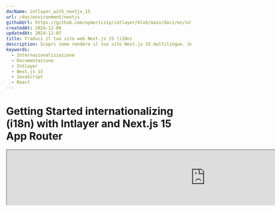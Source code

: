 ```yaml
---
docName: intlayer_with_nextjs_15
url: /doc/environment/nextjs
githubUrl: https://github.com/aymericzip/intlayer/blob/main/docs/en/intlayer_with_nextjs_15.md
createdAt: 2024-12-06
updatedAt: 2024-12-07
title: Traduci il tuo sito web Next.js 15 (i18n)
description: Scopri come rendere il tuo sito Next.js 15 multilingue. Segui la documentazione per internazionalizzare (i18n) e tradurlo.
keywords:
  - Internazionalizzazione
  - Documentazione
  - Intlayer
  - Next.js 15
  - JavaScript
  - React
---
```


# Getting Started internationalizing (i18n) with Intlayer and Next.js 15 App Router

<iframe title="The best i18n solution for Next.js? Discover Intlayer" class="m-auto aspect-[16/9] w-full overflow-hidden rounded-lg border-0" allow="autoplay; gyroscope;" loading="lazy" width="1080" height="auto" src="https://www.youtube.com/embed/e_PPG7PTqGU?autoplay=0&amp;origin=http://intlayer.org&amp;controls=0&amp;rel=1"/>

Vedi [Application Template](https://github.com/aymericzip/intlayer-next-15-template) su GitHub.

## Che cos'è Intlayer?

**Intlayer** è una libreria open-source innovativa per l'internazionalizzazione (i18n) progettata per semplificare il supporto multilingue nelle applicazioni web moderne. Intlayer si integra perfettamente con l'ultimo framework **Next.js 15**, inclusa la sua potente **App Router**. È ottimizzato per funzionare con i **Server Components** per un rendering efficiente ed è completamente compatibile con [**Turbopack**](https://nextjs.org/docs/architecture/turbopack).

Con Intlayer, puoi:

- **Gestire facilmente le traduzioni** utilizzando dizionari dichiarativi a livello di componente.
- **Localizzare dinamicamente metadati**, percorsi e contenuti.
- **Accedere alle traduzioni sia nei componenti lato client che lato server**.
- **Garantire il supporto TypeScript** con tipi autogenerati, migliorando l'autocompletamento e il rilevamento degli errori.
- **Beneficiare di funzionalità avanzate**, come il rilevamento dinamico della lingua e il cambio di lingua.

> Intlayer è compatibile con Next.js 12, 13, 14 e 15. Se stai utilizzando Next.js Page Router, puoi fare riferimento a questa [guida](https://github.com/aymericzip/intlayer/blob/main/docs/it/intlayer_with_nextjs_page_router.md). Per Next.js 12, 13, 14 con App Router, fai riferimento a questa [guida](https://github.com/aymericzip/intlayer/blob/main/docs/it/intlayer_with_nextjs_14.md).

---

## Guida passo-passo per configurare Intlayer in un'applicazione Next.js

### Passo 1: Installa le dipendenze

Installa i pacchetti necessari utilizzando npm:

```bash packageManager="npm"
npm install intlayer next-intlayer
```

```bash packageManager="pnpm"
pnpm add intlayer next-intlayer
```

```bash packageManager="yarn"
yarn add intlayer next-intlayer
```

- **intlayer**

  Il pacchetto principale che fornisce strumenti di internazionalizzazione per la gestione della configurazione, traduzione, [dichiarazione dei contenuti](https://github.com/aymericzip/intlayer/blob/main/docs/it/dictionary/get_started.md), transpilation e [comandi CLI](https://github.com/aymericzip/intlayer/blob/main/docs/it/intlayer_cli.md).

- **next-intlayer**

  Il pacchetto che integra Intlayer con Next.js. Fornisce provider di contesto e hook per l'internazionalizzazione di Next.js. Inoltre, include il plugin Next.js per integrare Intlayer con [Webpack](https://webpack.js.org/) o [Turbopack](https://nextjs.org/docs/app/api-reference/turbopack), oltre a middleware per rilevare la lingua preferita dell'utente, gestire i cookie e gestire i reindirizzamenti URL.

### Passo 2: Configura il tuo progetto

Crea un file di configurazione per configurare le lingue della tua applicazione:

```typescript fileName="intlayer.config.ts" codeFormat="typescript"
import { Locales, type IntlayerConfig } from "intlayer";

const config: IntlayerConfig = {
  internationalization: {
    locales: [
      Locales.ENGLISH,
      Locales.FRENCH,
      Locales.SPANISH,
      // Altre lingue
    ],
    defaultLocale: Locales.ENGLISH,
  },
};

export default config;
```

```javascript fileName="intlayer.config.mjs" codeFormat="esm"
import { Locales } from "intlayer";

/** @type {import('intlayer').IntlayerConfig} */
const config = {
  internationalization: {
    locales: [
      Locales.ENGLISH,
      Locales.FRENCH,
      Locales.SPANISH,
      // Altre lingue
    ],
    defaultLocale: Locales.ENGLISH,
  },
};

export default config;
```

```javascript fileName="intlayer.config.cjs" codeFormat="commonjs"
const { Locales } = require("intlayer");

/** @type {import('intlayer').IntlayerConfig} */
const config = {
  internationalization: {
    locales: [
      Locales.ENGLISH,
      Locales.FRENCH,
      Locales.SPANISH,
      // Altre lingue
    ],
    defaultLocale: Locales.ENGLISH,
  },
};

module.exports = config;
```

> Tramite questo file di configurazione, puoi configurare URL localizzati, reindirizzamenti middleware, nomi dei cookie, la posizione e l'estensione delle dichiarazioni dei contenuti, disabilitare i log di Intlayer nella console e altro ancora. Per un elenco completo dei parametri disponibili, fai riferimento alla [documentazione di configurazione](https://github.com/aymericzip/intlayer/blob/main/docs/it/configuration.md).

### Passo 3: Integra Intlayer nella configurazione di Next.js

Configura il tuo setup Next.js per utilizzare Intlayer:

```typescript filename="next.config.ts" codeFormat="typescript"
import type { NextConfig } from "next";
import { withIntlayer } from "next-intlayer/server";

const nextConfig: NextConfig = {
  /* opzioni di configurazione */
};

export default withIntlayer(nextConfig);
```

```typescript fileName="next.config.mjs" codeFormat="esm"
import { withIntlayer } from "next-intlayer/server";

/** @type {import('next').NextConfig} */
const nextConfig = {
  /* opzioni di configurazione */
};

export default withIntlayer(nextConfig);
```

```typescript fileName="next.config.cjs" codeFormat="commonjs"
const { withIntlayer } = require("next-intlayer/server");

/** @type {import('next').NextConfig} */
const nextConfig = {
  /* opzioni di configurazione */
};

module.exports = withIntlayer(nextConfig);
```

> Il plugin `withIntlayer()` di Next.js viene utilizzato per integrare Intlayer con Next.js. Garantisce la creazione dei file di dichiarazione dei contenuti e li monitora in modalità sviluppo. Definisce le variabili d'ambiente di Intlayer all'interno degli ambienti [Webpack](https://webpack.js.org/) o [Turbopack](https://nextjs.org/docs/app/api-reference/turbopack). Inoltre, fornisce alias per ottimizzare le prestazioni e garantisce la compatibilità con i componenti server.

### Passo 4: Definisci percorsi dinamici per le lingue

Rimuovi tutto da `RootLayout` e sostituiscilo con il seguente codice:

```tsx {3} fileName="src/app/layout.tsx" codeFormat="typescript"
import type { PropsWithChildren, FC } from "react";
import "./globals.css";

const RootLayout: FC<PropsWithChildren> = ({ children }) => children;

export default RootLayout;
```

```jsx {3} fileName="src/app/layout.mjx" codeFormat="esm"
import "./globals.css";

const RootLayout = ({ children }) => children;

export default RootLayout;
```

```jsx {1,8} fileName="src/app/layout.csx" codeFormat="commonjs"
require("./globals.css");

const RootLayout = ({ children }) => children;

module.exports = {
  default: RootLayout,
  generateStaticParams,
};
```

> Mantenere il componente `RootLayout` vuoto consente di impostare gli attributi [`lang`](https://developer.mozilla.org/fr/docs/Web/HTML/Global_attributes/lang) e [`dir`](https://developer.mozilla.org/fr/docs/Web/HTML/Global_attributes/dir) sul tag `<html>`.

Per implementare il routing dinamico, fornisci il percorso per la lingua aggiungendo un nuovo layout nella tua directory `[locale]`:

```tsx fileName="src/app/[locale]/layout.tsx" codeFormat="typescript"
import type { NextLayoutIntlayer } from "next-intlayer";
import { Inter } from "next/font/google";
import { getHTMLTextDir } from "intlayer";

const inter = Inter({ subsets: ["latin"] });

const LocaleLayout: NextLayoutIntlayer = async ({ children, params }) => {
  const { locale } = await params;
  return (
    <html lang={locale} dir={getHTMLTextDir(locale)}>
      <body className={inter.className}>{children}</body>
    </html>
  );
};

export default LocaleLayout;
```

```jsx fileName="src/app/[locale]/layout.mjx" codeFormat="esm"
import { getHTMLTextDir } from "intlayer";

const inter = Inter({ subsets: ["latin"] });

const LocaleLayout = async ({ children, params: { locale } }) => {
  const { locale } = await params;
  return (
    <html lang={locale} dir={getHTMLTextDir(locale)}>
      <body className={inter.className}>{children}</body>
    </html>
  );
};

export default LocaleLayout;
```

```jsx fileName="src/app/[locale]/layout.csx" codeFormat="commonjs"
const { Inter } = require("next/font/google");
const { getHTMLTextDir } = require("intlayer");

const inter = Inter({ subsets: ["latin"] });

const LocaleLayout = async ({ children, params: { locale } }) => {
  const { locale } = await params;
  return (
    <html lang={locale} dir={getHTMLTextDir(locale)}>
      <body className={inter.className}>{children}</body>
    </html>
  );
};

module.exports = LocaleLayout;
```

> Il segmento di percorso `[locale]` viene utilizzato per definire la lingua. Esempio: `/en-US/about` si riferirà a `en-US` e `/fr/about` a `fr`.

> In questa fase, incontrerai l'errore: `Error: Missing <html> and <body> tags in the root layout.`. Questo è previsto perché il file `/app/page.tsx` non è più in uso e può essere rimosso. Invece, il segmento di percorso `[locale]` attiverà la pagina `/app/[locale]/page.tsx`. Di conseguenza, le pagine saranno accessibili tramite percorsi come `/en`, `/fr`, `/es` nel tuo browser. Per impostare la lingua predefinita come pagina principale, fai riferimento alla configurazione del `middleware` nel passo 7.

Poi, implementa la funzione `generateStaticParams` nel layout della tua applicazione.

```tsx {1} fileName="src/app/[locale]/layout.tsx" codeFormat="typescript"
export { generateStaticParams } from "next-intlayer"; // Riga da inserire

const LocaleLayout: NextLayoutIntlayer = async ({ children, params }) => {
  /*... Resto del codice*/
};

export default LocaleLayout;
```

```jsx {1} fileName="src/app/[locale]/layout.mjx" codeFormat="esm"
export { generateStaticParams } from "next-intlayer"; // Riga da inserire

const LocaleLayout = async ({ children, params: { locale } }) => {
  /*... Resto del codice*/
};

// ... Resto del codice
```

```jsx {1,7} fileName="src/app/[locale]/layout.csx" codeFormat="commonjs"
const { generateStaticParams } = require("next-intlayer"); // Riga da inserire

const LocaleLayout = async ({ children, params: { locale } }) => {
  /*... Resto del codice*/
};

module.exports = { default: LocaleLayout, generateStaticParams };
```

> `generateStaticParams` garantisce che la tua applicazione pre-costruisca le pagine necessarie per tutte le lingue, riducendo il calcolo a runtime e migliorando l'esperienza utente. Per maggiori dettagli, fai riferimento alla [documentazione di Next.js su generateStaticParams](https://nextjs.org/docs/app/building-your-application/rendering/static-and-dynamic-rendering#generate-static-params).

### Passo 5: Dichiara i tuoi contenuti

Crea e gestisci le dichiarazioni dei tuoi contenuti per memorizzare le traduzioni:

```tsx fileName="src/app/[locale]/page.content.ts" contentDeclarationFormat="typescript"
import { t, type Dictionary } from "intlayer";

const pageContent = {
  key: "page",
  content: {
    getStarted: {
      main: t({
        en: "Get started by editing",
        fr: "Commencez par éditer",
        es: "Comience por editar",
        it: "Inizia modificando",
      }),
      pageLink: "src/app/page.tsx",
    },
  },
} satisfies Dictionary;

export default pageContent;
```

```javascript fileName="src/app/[locale]/page.content.mjs" contentDeclarationFormat="esm"
import { t } from "intlayer";

/** @type {import('intlayer').Dictionary} */
const pageContent = {
  key: "page",
  content: {
    getStarted: {
      main: t({
        en: "Get started by editing",
        fr: "Commencez par éditer",
        es: "Comience por editar",
        it: "Inizia modificando",
      }),
      pageLink: "src/app/page.tsx",
    },
  },
};

export default pageContent;
```

```javascript fileName="src/app/[locale]/page.content.cjs" contentDeclarationFormat="commonjs"
const { t } = require("intlayer");

/** @type {import('intlayer').Dictionary} */
const pageContent = {
  key: "page",
  content: {
    getStarted: {
      main: t({
        en: "Get started by editing",
        fr: "Commencez par éditer",
        es: "Comience por editar",
        it: "Inizia modificando",
      }),
      pageLink: "src/app/page.tsx",
    },
  },
};

module.exports = pageContent;
```

```json fileName="src/app/[locale]/page.content.json" contentDeclarationFormat="json"
{
  "$schema": "https://intlayer.org/schema.json",
  "key": "page",
  "content": {
    "getStarted": {
      "nodeType": "translation",
      "translation": {
        "en": "Get started by editing",
        "fr": "Commencez par éditer",
        "es": "Comience por editar",
        "it": "Inizia modificando"
      }
    },
    "pageLink": {
      "nodeType": "translation",
      "translation": {
        "en": "src/app/page.tsx",
        "fr": "src/app/page.tsx",
        "es": "src/app/page.tsx",
        "it": "src/app/page.tsx"
      }
    }
  }
}
```

> Le dichiarazioni dei tuoi contenuti possono essere definite ovunque nella tua applicazione purché siano incluse nella directory `contentDir` (di default, `./src`). E corrispondano all'estensione del file di dichiarazione dei contenuti (di default, `.content.{json,ts,tsx,js,jsx,mjs,mjx,cjs,cjx}`).

> Per maggiori dettagli, fai riferimento alla [documentazione sulla dichiarazione dei contenuti](https://github.com/aymericzip/intlayer/blob/main/docs/it/dictionary/get_started.md).

### Passo 6: Utilizza i contenuti nel tuo codice

Accedi ai tuoi dizionari di contenuti in tutta l'applicazione:

```tsx fileName="src/app/[locale]/page.tsx" codeFormat="typescript"
import type { FC } from "react";
import { ClientComponentExample } from "@components/ClientComponentExample";
import { ServerComponentExample } from "@components/ServerComponentExample";
import { type NextPageIntlayer, IntlayerClientProvider } from "next-intlayer";
import { IntlayerServerProvider, useIntlayer } from "next-intlayer/server";

const PageContent: FC = () => {
  const content = useIntlayer("page");

  return (
    <>
      <p>{content.getStarted.main}</p>
      <code>{content.getStarted.pageLink}</code>
    </>
  );
};

const Page: NextPageIntlayer = async ({ params }) => {
  const { locale } = await params;

  return (
    <IntlayerServerProvider locale={locale}>
      <PageContent />
      <ServerComponentExample />

      <IntlayerClientProvider locale={locale}>
        <ClientComponentExample />
      </IntlayerClientProvider>
    </IntlayerServerProvider>
  );
};

export default Page;
```

```jsx fileName="src/app/[locale]/page.mjx" codeFormat="esm"
import { ClientComponentExample } from "@components/ClientComponentExample";
import { ServerComponentExample } from "@components/ServerComponentExample";
import { IntlayerClientProvider } from "next-intlayer";
import { IntlayerServerProvider, useIntlayer } from "next-intlayer/server";

const PageContent = () => {
  const content = useIntlayer("page");

  return (
    <>
      <p>{content.getStarted.main}</p>
      <code>{content.getStarted.pageLink}</code>
    </>
  );
};

const Page = async ({ params }) => {
  const { locale } = await params;

  return (
    <IntlayerServerProvider locale={locale}>
      <PageContent />
      <ServerComponentExample />

      <IntlayerClientProvider locale={locale}>
        <ClientComponentExample />
      </IntlayerClientProvider>
    </IntlayerServerProvider>
  );
};

export default Page;
```

```jsx fileName="src/app/[locale]/page.csx" codeFormat="commonjs"
import { ClientComponentExample } from "@components/ClientComponentExample";
import { ServerComponentExample } from "@components/ServerComponentExample";
import { IntlayerClientProvider } from "next-intlayer";
import { IntlayerServerProvider, useIntlayer } from "next-intlayer/server";

const PageContent = () => {
  const content = useIntlayer("page");

  return (
    <>
      <p>{content.getStarted.main}</p>
      <code>{content.getStarted.pageLink}</code>
    </>
  );
};

const Page = async ({ params }) => {
  const { locale } = await params;

  return (
    <IntlayerServerProvider locale={locale}>
      <PageContent />
      <ServerComponentExample />

      <IntlayerClientProvider locale={locale}>
        <ClientComponentExample />
      </IntlayerClientProvider>
    </IntlayerServerProvider>
  );
};
```

- **`IntlayerClientProvider`** viene utilizzato per fornire la lingua ai componenti lato client. Può essere posizionato in qualsiasi componente genitore, incluso il layout. Tuttavia, è consigliato posizionarlo in un layout perché Next.js condivide il codice del layout tra le pagine, rendendolo più efficiente. Utilizzando `IntlayerClientProvider` nel layout, eviti di inizializzarlo nuovamente per ogni pagina, migliorando le prestazioni e mantenendo un contesto di localizzazione coerente in tutta l'applicazione.
- **`IntlayerServerProvider`** viene utilizzato per fornire la lingua ai figli lato server. Non può essere impostato nel layout.

  > Layout e pagina non possono condividere un contesto server comune perché il sistema di contesto server si basa su un archivio dati per richiesta (tramite il meccanismo [React’s cache](https://react.dev/reference/react/cache)), causando la ricreazione di ogni "contesto" per segmenti diversi dell'applicazione. Posizionare il provider in un layout condiviso interromperebbe questo isolamento, impedendo la corretta propagazione dei valori del contesto server ai tuoi componenti server.

```tsx {4,7} fileName="src/components/ClientComponentExample.tsx" codeFormat="typescript"
"use client";

import type { FC } from "react";
import { useIntlayer } from "next-intlayer";

export const ClientComponentExample: FC = () => {
  const content = useIntlayer("client-component-example"); // Crea dichiarazione dei contenuti correlata

  return (
    <div>
      <h2>{content.title}</h2>
      <p>{content.content}</p>
    </div>
  );
};
```

```jsx {3,6} fileName="src/components/ClientComponentExample.mjx" codeFormat="esm"
"use client";

import { useIntlayer } from "next-intlayer";

const ClientComponentExample = () => {
  const content = useIntlayer("client-component-example"); // Crea dichiarazione dei contenuti correlata

  return (
    <div>
      <h2>{content.title}</h2>
      <p>{content.content}</p>
    </div>
  );
};
```

```jsx {3,6} fileName="src/components/ClientComponentExample.csx" codeFormat="commonjs"
"use client";

const { useIntlayer } = require("next-intlayer");

const ClientComponentExample = () => {
  const content = useIntlayer("client-component-example"); // Crea dichiarazione dei contenuti correlata

  return (
    <div>
      <h2>{content.title}</h2>
      <p>{content.content}</p>
    </div>
  );
};
```

```tsx {2} fileName="src/components/ServerComponentExample.tsx"  codeFormat="typescript"
import type { FC } from "react";
import { useIntlayer } from "next-intlayer/server";

export const ServerComponentExample: FC = () => {
  const content = useIntlayer("server-component-example"); // Crea dichiarazione dei contenuti correlata

  return (
    <div>
      <h2>{content.title}</h2>
      <p>{content.content}</p>
    </div>
  );
};
```

```jsx {1} fileName="src/components/ServerComponentExample.mjx" codeFormat="esm"
import { useIntlayer } from "next-intlayer/server";

const ServerComponentExample = () => {
  const content = useIntlayer("server-component-example"); // Crea dichiarazione dei contenuti correlata

  return (
    <div>
      <h2>{content.title}</h2>
      <p>{content.content}</p>
    </div>
  );
};
```

```jsx {1} fileName="src/components/ServerComponentExample.csx" codeFormat="commonjs"
const { useIntlayer } = require("next-intlayer/server");

const ServerComponentExample = () => {
  const content = useIntlayer("server-component-example"); // Crea dichiarazione dei contenuti correlata

  return (
    <div>
      <h2>{content.title}</h2>
      <p>{content.content}</p>
    </div>
  );
};
```

> Se desideri utilizzare i tuoi contenuti in un attributo `string`, come `alt`, `title`, `href`, `aria-label`, ecc., devi chiamare il valore della funzione, come:

> ```jsx
> <img src={content.image.src.value} alt={content.image.value} />
> ```

> Per saperne di più sull'hook `useIntlayer`, fai riferimento alla [documentazione](https://github.com/aymericzip/intlayer/blob/main/docs/it/packages/next-intlayer/useIntlayer.md).

### (Opzionale) Passo 7: Configura Middleware per il rilevamento della lingua

Configura il middleware per rilevare la lingua preferita dell'utente:

```typescript fileName="src/middleware.ts" codeFormat="typescript"
export { intlayerMiddleware as middleware } from "next-intlayer/middleware";

export const config = {
  matcher:
    "/((?!api|static|assets|robots|sitemap|sw|service-worker|manifest|.*\\..*|_next).*)",
};
```

```javascript fileName="src/middleware.mjs" codeFormat="esm"
export { intlayerMiddleware as middleware } from "next-intlayer/middleware";

export const config = {
  matcher:
    "/((?!api|static|assets|robots|sitemap|sw|service-worker|manifest|.*\\..*|_next).*)",
};
```

```javascript fileName="src/middleware.cjs" codeFormat="commonjs"
const { intlayerMiddleware } = require("next-intlayer/middleware");

const config = {
  matcher:
    "/((?!api|static|assets|robots|sitemap|sw|service-worker|manifest|.*\\..*|_next).*)",
};

module.exports = { middleware: intlayerMiddleware, config };
```

> Il `intlayerMiddleware` viene utilizzato per rilevare la lingua preferita dell'utente e reindirizzarlo all'URL appropriato come specificato nella [configurazione](https://github.com/aymericzip/intlayer/blob/main/docs/it/configuration.md). Inoltre, consente di salvare la lingua preferita dell'utente in un cookie.

### (Opzionale) Passo 8: Internazionalizzazione dei tuoi metadati

Nel caso in cui desideri internazionalizzare i tuoi metadati, come il titolo della tua pagina, puoi utilizzare la funzione `generateMetadata` fornita da Next.js. All'interno della funzione utilizza la funzione `getTranslation` per tradurre i tuoi metadati.

````typescript fileName="src/app/[locale]/layout.tsx or src/app/[locale]/page.tsx" codeFormat="typescript"
import {
  type IConfigLocales,
  getTranslation,
  getMultilingualUrls,
} from "intlayer";
import type { Metadata } from "next";
import type { LocalPromiseParams } from "next-intlayer";

export const generateMetadata = async ({
  params,
}: LocalPromiseParams): Promise<Metadata> => {
  const { locale } = await params;
  const t = <T>(content: IConfigLocales<T>) => getTranslation(content, locale);

  /**
   * Genera un oggetto contenente tutti gli URL per ogni lingua.
   *
   * Esempio:
   * ```ts
   *  getMultilingualUrls('/about');
   *
   *  // Restituisce
   *  // {
   *  //   en: '/about',
   *  //   fr: '/fr/about',
   *  //   es: '/es/about',
   *  // }
   * ```
   */
  const multilingualUrls = getMultilingualUrls("/");

  return {
    title: t<string>({
      en: "My title",
      fr: "Mon titre",
      es: "Mi título",
      it: "Il mio titolo",
    }),
    description: t({
      en: "My description",
      fr: "Ma description",
      es: "Mi descripción",
      it: "La mia descrizione",
    }),
    alternates: {
      canonical: multilingualUrls[locale as keyof typeof multilingualUrls],
      languages: { ...multilingualUrls, "x-default": "/" },
    },
    openGraph: {
      url: multilingualUrls[locale],
    },
  };
};

// ... Resto del codice
````

````javascript fileName="src/app/[locale]/layout.mjs or src/app/[locale]/page.mjs" codeFormat="esm"
import { getTranslation, getMultilingualUrls } from "intlayer";

export const generateMetadata = async ({ params }) => {
  const { locale } = await params;
  const t = (content) => getTranslation(content, locale);

  /**
   * Genera un oggetto contenente tutti gli URL per ogni lingua.
   *
   * Esempio:
   * ```ts
   *  getMultilingualUrls('/about');
   *
   *  // Restituisce
   *  // {
   *  //   en: '/about',
   *  //   fr: '/fr/about',
   *  //   es: '/es/about'
   *  // }
   * ```
   */
  const multilingualUrls = getMultilingualUrls("/");

  return {
    title: t({
      en: "My title",
      fr: "Mon titre",
      es: "Mi título",
      it: "Il mio titolo",
    }),
    description: t({
      en: "My description",
      fr: "Ma description",
      es: "Mi descripción",
      it: "La mia descrizione",
    }),
    alternates: {
      canonical: multilingualUrls[locale],
      languages: { ...multilingualUrls, "x-default": "/" },
    },
    openGraph: {
      url: multilingualUrls[locale],
    },
  };
};

// ... Resto del codice
````

````javascript fileName="src/app/[locale]/layout.cjs or src/app/[locale]/page.cjs" codeFormat="commonjs"
const { getTranslation, getMultilingualUrls } = require("intlayer");

const generateMetadata = async ({ params }) => {
  const { locale } = await params;

  const t = (content) => getTranslation(content, locale);

  /**
   * Genera un oggetto contenente tutti gli URL per ogni lingua.
   *
   * Esempio:
   * ```ts
   *  getMultilingualUrls('/about');
   *
   *  // Restituisce
   *  // {
   *  //   en: '/about',
   *  //   fr: '/fr/about',
   *  //   es: '/es/about'
   *  // }
   * ```
   */
  const multilingualUrls = getMultilingualUrls("/");

  return {
    title: t({
      en: "My title",
      fr: "Mon titre",
      es: "Mi título",
      it: "Il mio titolo",
    }),
    description: t({
      en: "My description",
      fr: "Ma description",
      es: "Mi descripción",
      it: "La mia descrizione",
    }),
    alternates: {
      canonical: multilingualUrls[locale],
      languages: { ...multilingualUrls, "x-default": "/" },
    },
    openGraph: {
      url: multilingualUrls[locale],
    },
  };
};

module.exports = { generateMetadata };

// ... Resto del codice
````

> Per saperne di più sull'ottimizzazione dei metadati [nella documentazione ufficiale di Next.js](https://nextjs.org/docs/app/building-your-application/optimizing/metadata).

### (Opzionale) Passo 9: Internazionalizzazione del tuo sitemap.xml e robots.txt

Per internazionalizzare il tuo `sitemap.xml` e `robots.txt`, puoi utilizzare la funzione `getMultilingualUrls` fornita da Intlayer. Questa funzione ti consente di generare URL multilingue per il tuo sitemap.

```tsx fileName="src/app/sitemap.ts" codeFormat="typescript"
import { getMultilingualUrls } from "intlayer";
import type { MetadataRoute } from "next";

const sitemap = (): MetadataRoute.Sitemap => [
  {
    url: "https://example.com",
    alternates: {
      languages: { ...getMultilingualUrls("https://example.com") },
    },
  },
  {
    url: "https://example.com/login",
    alternates: {
      languages: { ...getMultilingualUrls("https://example.com/login") },
    },
  },
  {
    url: "https://example.com/register",
    alternates: {
      languages: { ...getMultilingualUrls("https://example.com/register") },
    },
  },
];

export default sitemap;
```

```jsx fileName="src/app/sitemap.mjx" codeFormat="esm"
import { getMultilingualUrls } from "intlayer";

const sitemap = () => [
  {
    url: "https://example.com",
    alternates: {
      languages: { ...getMultilingualUrls("https://example.com") },
    },
  },
  {
    url: "https://example.com/login",
    alternates: {
      languages: { ...getMultilingualUrls("https://example.com/login") },
    },
  },
  {
    url: "https://example.com/register",
    alternates: {
      languages: { ...getMultilingualUrls("https://example.com/register") },
    },
  },
];

export default sitemap;
```

```jsx fileName="src/app/sitemap.csx" codeFormat="commonjs"
const { getMultilingualUrls } = require("intlayer");

const sitemap = () => [
  {
    url: "https://example.com",
    alternates: {
      languages: { ...getMultilingualUrls("https://example.com") },
    },
  },
  {
    url: "https://example.com/login",
    alternates: {
      languages: { ...getMultilingualUrls("https://example.com/login") },
    },
  },
  {
    url: "https://example.com/register",
    alternates: {
      languages: { ...getMultilingualUrls("https://example.com/register") },
    },
  },
];

module.exports = sitemap;
```

```tsx fileName="src/app/robots.ts" codeFormat="typescript"
import type { MetadataRoute } from "next";
import { getMultilingualUrls } from "intlayer";

const getAllMultilingualUrls = (urls: string[]) =>
  urls.flatMap((url) => Object.values(getMultilingualUrls(url)) as string[]);

const robots = (): MetadataRoute.Robots => ({
  rules: {
    userAgent: "*",
    allow: ["/"],
    disallow: getAllMultilingualUrls(["/login", "/register"]),
  },
  host: "https://example.com",
  sitemap: `https://example.com/sitemap.xml`,
});

export default robots;
```

```jsx fileName="src/app/robots.mjx" codeFormat="esm"
import { getMultilingualUrls } from "intlayer";

const getAllMultilingualUrls = (urls) =>
  urls.flatMap((url) => Object.values(getMultilingualUrls(url)));

const robots = () => ({
  rules: {
    userAgent: "*",
    allow: ["/"],
    disallow: getAllMultilingualUrls(["/login", "/register"]),
  },
  host: "https://example.com",
  sitemap: `https://example.com/sitemap.xml`,
});

export default robots;
```

```jsx fileName="src/app/robots.csx" codeFormat="commonjs"
const { getMultilingualUrls } = require("intlayer");

const getAllMultilingualUrls = (urls) =>
  urls.flatMap((url) => Object.values(getMultilingualUrls(url)));

const robots = () => ({
  rules: {
    userAgent: "*",
    allow: ["/"],
    disallow: getAllMultilingualUrls(["/login", "/register"]),
  },
  host: "https://example.com",
  sitemap: `https://example.com/sitemap.xml`,
});

module.exports = robots;
```

> Per saperne di più sull'ottimizzazione del sitemap [nella documentazione ufficiale di Next.js](https://nextjs.org/docs/app/api-reference/file-conventions/metadata/sitemap). Per saperne di più sull'ottimizzazione del robots.txt [nella documentazione ufficiale di Next.js](https://nextjs.org/docs/app/api-reference/file-conventions/metadata/robots).

### (Opzionale) Passo 10: Cambia la lingua dei tuoi contenuti

Per cambiare la lingua dei tuoi contenuti in Next.js, il modo consigliato è utilizzare il componente `Link` per reindirizzare gli utenti alla pagina localizzata appropriata. Il componente `Link` consente il prefetching della pagina, il che aiuta a evitare un ricaricamento completo della pagina.

```tsx fileName="src/components/LocaleSwitcher.tsx" codeFormat="typescript"
"use client";

import type { FC } from "react";
import {
  Locales,
  getHTMLTextDir,
  getLocaleName,
  getLocalizedUrl,
} from "intlayer";
import { useLocale } from "next-intlayer";
import Link from "next/link";

export const LocaleSwitcher: FC = () => {
  const { locale, pathWithoutLocale, availableLocales } = useLocale();
  const { setLocaleCookie } = useLocaleCookie();

  return (
    <div>
      <button popoverTarget="localePopover">{getLocaleName(locale)}</button>
      <div id="localePopover" popover="auto">
        {availableLocales.map((localeItem) => (
          <Link
            href={getLocalizedUrl(pathWithoutLocale, localeItem)}
            hrefLang={localeItem}
            key={localeItem}
            aria-current={locale === localeItem ? "page" : undefined}
            onClick={() => setLocaleCookie(localeItem)}
          >
            <span>
              {/* Locale - es. IT */}
              {localeItem}
            </span>
            <span>
              {/* Lingua nella propria lingua - es. Italiano */}
              {getLocaleName(localeItem, locale)}
            </span>
            <span dir={getHTMLTextDir(localeItem)} lang={localeItem}>
              {/* Lingua nella lingua corrente - es. Italian con lingua corrente impostata su Locales.ENGLISH */}
              {getLocaleName(localeItem)}
            </span>
            <span dir="ltr" lang={Locales.ENGLISH}>
              {/* Lingua in Inglese - es. Italian */}
              {getLocaleName(localeItem, Locales.ENGLISH)}
            </span>
          </Link>
        ))}
      </div>
    </div>
  );
};
```

```jsx fileName="src/components/LocaleSwitcher.msx" codeFormat="esm"
"use client";

import {
  Locales,
  getHTMLTextDir,
  getLocaleName,
  getLocalizedUrl,
} from "intlayer";
import { useLocale } from "next-intlayer";
import Link from "next/link";

export const LocaleSwitcher = () => {
  const { locale, pathWithoutLocale, availableLocales } = useLocale();
  const { setLocaleCookie } = useLocaleCookie();

  return (
    <div>
      <button popoverTarget="localePopover">{getLocaleName(locale)}</button>
      <div id="localePopover" popover="auto">
        {availableLocales.map((localeItem) => (
          <Link
            href={getLocalizedUrl(pathWithoutLocale, localeItem)}
            hrefLang={localeItem}
            key={localeItem}
            aria-current={locale === localeItem ? "page" : undefined}
            onClick={() => setLocaleCookie(localeItem)}
          >
            <span>
              {/* Locale - es. IT */}
              {localeItem}
            </span>
            <span>
              {/* Lingua nella propria lingua - es. Italiano */}
              {getLocaleName(localeItem, locale)}
            </span>
            <span dir={getHTMLTextDir(localeItem)} lang={localeItem}>
              {/* Lingua nella lingua corrente - es. Italian con lingua corrente impostata su Locales.ENGLISH */}
              {getLocaleName(localeItem)}
            </span>
            <span dir="ltr" lang={Locales.ENGLISH}>
              {/* Lingua in Inglese - es. Italian */}
              {getLocaleName(localeItem, Locales.ENGLISH)}
            </span>
          </Link>
        ))}
      </div>
    </div>
  );
};
```

```jsx fileName="src/components/LocaleSwitcher.csx" codeFormat="commonjs"
"use client";

const {
  Locales,
  getHTMLTextDir,
  getLocaleName,
  getLocalizedUrl,
} = require("intlayer");
const { useLocale } = require("next-intlayer");
const Link = require("next/link");

export const LocaleSwitcher = () => {
  const { locale, pathWithoutLocale, availableLocales } = useLocale();
  const { setLocaleCookie } = useLocaleCookie();

  return (
    <div>
      <button popoverTarget="localePopover">{getLocaleName(locale)}</button>
      <div id="localePopover" popover="auto">
        {availableLocales.map((localeItem) => (
          <Link
            href={getLocalizedUrl(pathWithoutLocale, localeItem)}
            hrefLang={localeItem}
            key={localeItem}
            aria-current={locale === localeItem ? "page" : undefined}
            onClick={() => setLocaleCookie(localeItem)}
          >
            <span>
              {/* Locale - es. IT */}
              {localeItem}
            </span>
            <span>
              {/* Lingua nella propria lingua - es. Italiano */}
              {getLocaleName(localeItem, locale)}
            </span>
            <span dir={getHTMLTextDir(localeItem)} lang={localeItem}>
              {/* Lingua nella lingua corrente - es. Italian con lingua corrente impostata su Locales.ENGLISH */}
              {getLocaleName(localeItem)}
            </span>
            <span dir="ltr" lang={Locales.ENGLISH}>
              {/* Lingua in Inglese - es. Italian */}
              {getLocaleName(localeItem, Locales.ENGLISH)}
            </span>
          </Link>
        ))}
      </div>
    </div>
  );
};
```

> Riferimenti alla documentazione:
>
> - [Hook `useLocale`](https://github.com/aymericzip/intlayer/blob/main/docs/it/packages/next-intlayer/useLocale.md)
> - [Hook `getLocaleName`](https://github.com/aymericzip/intlayer/blob/main/docs/it/packages/intlayer/getLocaleName.md)
> - [Hook `getLocalizedUrl`](https://github.com/aymericzip/intlayer/blob/main/docs/it/packages/intlayer/getLocalizedUrl.md)
> - [Hook `getHTMLTextDir`](https://github.com/aymericzip/intlayer/blob/main/docs/it/packages/intlayer/getHTMLTextDir.md)
> - [Attributo `hrefLang`](https://developers.google.com/search/docs/specialty/international/localized-versions?hl=it)
> - [Attributo `lang`](https://developer.mozilla.org/en-US/docs/Web/HTML/Global_attributes/lang)
> - [Attributo `dir`](https://developer.mozilla.org/en-US/docs/Web/HTML/Global_attributes/dir)
> - [Attributo `aria-current`](https://developer.mozilla.org/en-US/docs/Web/Accessibility/ARIA/Attributes/aria-current)

### (Opzionale) Passo 11: Creazione di un componente Link localizzato

Per garantire che la navigazione della tua applicazione rispetti la lingua corrente, puoi creare un componente `Link` personalizzato. Questo componente aggiunge automaticamente il prefisso agli URL interni con la lingua corrente. Ad esempio, quando un utente francofono clicca su un link alla pagina "About", viene reindirizzato a `/fr/about` invece che a `/about`.

Questo comportamento è utile per diversi motivi:

- **SEO e User Experience**: Gli URL localizzati aiutano i motori di ricerca a indicizzare correttamente le pagine specifiche per lingua e forniscono agli utenti contenuti nella loro lingua preferita.
- **Coerenza**: Utilizzando un link localizzato in tutta l'applicazione, garantisci che la navigazione rimanga all'interno della lingua corrente, evitando cambiamenti di lingua inaspettati.
- **Manutenibilità**: Centralizzando la logica di localizzazione in un unico componente, semplifichi la gestione degli URL, rendendo il tuo codice più facile da mantenere ed estendere man mano che l'applicazione cresce.

Di seguito l'implementazione di un componente `Link` localizzato in TypeScript:

```tsx fileName="src/components/Link.tsx" codeFormat="typescript"
"use client";

import { getLocalizedUrl } from "intlayer";
import NextLink, { type LinkProps as NextLinkProps } from "next/link";
import { useLocale } from "next-intlayer";
import type { PropsWithChildren, FC } from "react";

/**
 * Funzione di utilità per verificare se un URL è esterno.
 * Se l'URL inizia con http:// o https://, viene considerato esterno.
 */
export const checkIsExternalLink = (href?: string): boolean =>
  /^https?:\/\//.test(href ?? "");

/**
 * Un componente Link personalizzato che adatta l'attributo href in base alla lingua corrente.
 * Per i link interni, utilizza `getLocalizedUrl` per aggiungere il prefisso all'URL con la lingua (es. /fr/about).
 * Questo garantisce che la navigazione rimanga all'interno dello stesso contesto linguistico.
 */
export const Link: FC<PropsWithChildren<NextLinkProps>> = ({
  href,
  children,
  ...props
}) => {
  const { locale } = useLocale();
  const isExternalLink = checkIsExternalLink(href.toString());

  // Se il link è interno e viene fornito un href valido, ottieni l'URL localizzato.
  const hrefI18n: NextLinkProps["href"] =
    href && !isExternalLink ? getLocalizedUrl(href.toString(), locale) : href;

  return (
    <NextLink href={hrefI18n} {...props}>
      {children}
    </NextLink>
  );
};
```

```jsx fileName="src/components/Link.mjx" codeFormat="esm"
"use client";

import { getLocalizedUrl } from "intlayer";
import NextLink from "next/link";
import { useLocale } from "next-intlayer";

/**
 * Funzione di utilità per verificare se un URL è esterno.
 * Se l'URL inizia con http:// o https://, viene considerato esterno.
 */
export const checkIsExternalLink = (href) => /^https?:\/\//.test(href ?? "");

/**
 * Un componente Link personalizzato che adatta l'attributo href in base alla lingua corrente.
 * Per i link interni, utilizza `getLocalizedUrl` per aggiungere il prefisso all'URL con la lingua (es. /fr/about).
 * Questo garantisce che la navigazione rimanga all'interno dello stesso contesto linguistico.
 */
export const Link = ({ href, children, ...props }) => {
  const { locale } = useLocale();
  const isExternalLink = checkIsExternalLink(href.toString());

  // Se il link è interno e viene fornito un href valido, ottieni l'URL localizzato.
  const hrefI18n =
    href && !isExternalLink ? getLocalizedUrl(href.toString(), locale) : href;

  return (
    <NextLink href={hrefI18n} {...props}>
      {children}
    </NextLink>
  );
};
```

```jsx fileName="src/components/Link.csx" codeFormat="commonjs"
"use client";

const { getLocalizedUrl } = require("intlayer");
const NextLink = require("next/link");
const { useLocale } = require("next-intlayer");

/**
 * Funzione di utilità per verificare se un URL è esterno.
 * Se l'URL inizia con http:// o https://, viene considerato esterno.
 */
const checkIsExternalLink = (href) => /^https?:\/\//.test(href ?? "");

/**
 * Un componente Link personalizzato che adatta l'attributo href in base alla lingua corrente.
 * Per i link interni, utilizza `getLocalizedUrl` per aggiungere il prefisso all'URL con la lingua (es. /fr/about).
 * Questo garantisce che la navigazione rimanga all'interno dello stesso contesto linguistico.
 */
const Link = ({ href, children, ...props }) => {
  const { locale } = useLocale();
  const isExternalLink = checkIsExternalLink(href.toString());

  // Se il link è interno e viene fornito un href valido, ottieni l'URL localizzato.
  const hrefI18n =
    href && !isExternalLink ? getLocalizedUrl(href.toString(), locale) : href;

  return (
    <NextLink href={hrefI18n} {...props}>
      {children}
    </NextLink>
  );
};
```

#### Come funziona

- **Rilevamento dei link esterni**:  
  La funzione helper `checkIsExternalLink` determina se un URL è esterno. I link esterni vengono lasciati invariati perché non necessitano di localizzazione.

- **Recupero della lingua corrente**:  
  L'hook `useLocale` fornisce la lingua corrente (es. `fr` per il francese).

- **Localizzazione dell'URL**:  
  Per i link interni (cioè non esterni), `getLocalizedUrl` viene utilizzato per aggiungere automaticamente il prefisso all'URL con la lingua corrente. Ciò significa che se il tuo utente è in francese, passando `/about` come `href` verrà trasformato in `/fr/about`.

- **Restituzione del Link**:  
  Il componente restituisce un elemento `<a>` con l'URL localizzato, garantendo che la navigazione sia coerente con la lingua.

Integrando questo componente `Link` in tutta l'applicazione, mantieni un'esperienza utente coerente e consapevole della lingua, beneficiando anche di un miglior SEO e usabilità.

### (Opzionale) Passo 12: Ottimizza la dimensione del tuo bundle

Quando si utilizza `next-intlayer`, i dizionari sono inclusi nel bundle per ogni pagina per impostazione predefinita. Per ottimizzare la dimensione del bundle, Intlayer fornisce un plugin SWC opzionale che sostituisce in modo intelligente le chiamate a `useIntlayer` utilizzando macro. Questo assicura che i dizionari siano inclusi solo nei bundle delle pagine che li utilizzano effettivamente.

Per abilitare questa ottimizzazione, installa il pacchetto `@intlayer/swc`. Una volta installato, `next-intlayer` rileverà e utilizzerà automaticamente il plugin:

```bash packageManager="npm"
npm install @intlayer/swc --save-dev
```

```bash packageManager="pnpm"
pnpm add @intlayer/swc --save-dev
```

```bash packageManager="yarn"
yarn add @intlayer/swc --save-dev
```

> Nota: Questa ottimizzazione è disponibile solo per Next.js 13 e versioni successive.

> Nota: Questo pacchetto non è installato di default perché i plugin SWC sono ancora sperimentali su Next.js. Potrebbe cambiare in futuro.

### Configura TypeScript

Intlayer utilizza l'augmentazione dei moduli per ottenere i benefici di TypeScript e rendere il tuo codice più robusto.

![alt text](https://github.com/aymericzip/intlayer/blob/main/docs/assets/autocompletion.png)

![alt text](https://github.com/aymericzip/intlayer/blob/main/docs/assets/translation_error.png)

Assicurati che la configurazione di TypeScript includa i tipi autogenerati.

```json5 fileName="tsconfig.json"
{
  // ... Le tue configurazioni TypeScript esistenti
  "include": [
    // ... Le tue configurazioni TypeScript esistenti
    ".intlayer/**/*.ts", // Includi i tipi autogenerati
  ],
}
```

### Configurazione Git

Si consiglia di ignorare i file generati da Intlayer. Questo ti consente di evitare di commetterli nel tuo repository Git.

Per farlo, puoi aggiungere le seguenti istruzioni al tuo file `.gitignore`:

```plaintext fileName=".gitignore"
# Ignora i file generati da Intlayer
.intlayer
```

### Approfondisci

Per approfondire, puoi implementare l'[editor visivo](https://github.com/aymericzip/intlayer/blob/main/docs/it/intlayer_visual_editor.md) o esternalizzare i tuoi contenuti utilizzando il [CMS](https://github.com/aymericzip/intlayer/blob/main/docs/it/intlayer_CMS.md).
